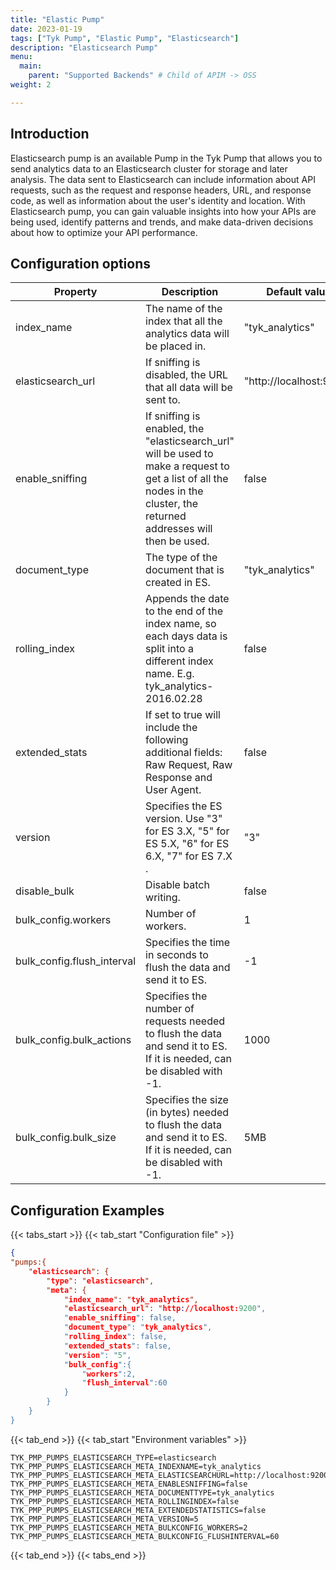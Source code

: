 ```yaml
---
title: "Elastic Pump"
date: 2023-01-19
tags: ["Tyk Pump", "Elastic Pump", "Elasticsearch"]
description: "Elasticsearch Pump"
menu:
  main:
    parent: "Supported Backends" # Child of APIM -> OSS
weight: 2

---
```


## Introduction

Elasticsearch pump is an available Pump in the Tyk Pump that allows you to send analytics data to an Elasticsearch cluster for storage and later analysis. The data sent to Elasticsearch can include information about API requests, such as the request and response headers, URL, and response code, as well as information about the user's identity and location. With Elasticsearch pump, you can gain valuable insights into how your APIs are being used, identify patterns and trends, and make data-driven decisions about how to optimize your API performance.

## Configuration options

| Property         | Description                                                                                                                                   | Default value       |
|----------------------|---------------------------------------------------------------------------------------------------------------------------------------------------|------------------------|
| index_name           | The name of the index that all the analytics data will be placed in.                                                                            | "tyk_analytics"        |
| elasticsearch_url    | If sniffing is disabled, the URL that all data will be sent to.                                                                                 | "http://localhost:9200"|
| enable_sniffing      | If sniffing is enabled, the "elasticsearch_url" will be used to make a request to get a list of all the nodes in the cluster, the returned addresses will then be used. | false                   |
| document_type        | The type of the document that is created in ES.                                                                                                | "tyk_analytics"        |
| rolling_index        | Appends the date to the end of the index name, so each days data is split into a different index name. E.g. tyk_analytics-2016.02.28            |  false                   |
| extended_stats       | If set to true will include the following additional fields: Raw Request, Raw Response and User Agent.                                           |      false                 |
| version              | Specifies the ES version. Use "3" for ES 3.X, "5" for ES 5.X, "6" for ES 6.X, "7" for ES 7.X .                                                 | "3"                      |
| disable_bulk         | Disable batch writing.                                                                                                                           | false                    |
| bulk_config.workers  | Number of workers.                                                                                                                               | 1                        |
| bulk_config.flush_interval | Specifies the time in seconds to flush the data and send it to ES.  |       -1                    |
| bulk_config.bulk_actions | Specifies the number of requests needed to flush the data and send it to ES. If it is needed, can be disabled with -1. |1000 |
| bulk_config.bulk_size| Specifies the size (in bytes) needed to flush the data and send it to ES. If it is needed, can be disabled with -1. | 5MB |

## Configuration Examples

{{< tabs_start >}}
{{< tab_start "Configuration file" >}}
```json
{
"pumps:{
    "elasticsearch": {
        "type": "elasticsearch",
        "meta": {
            "index_name": "tyk_analytics",
            "elasticsearch_url": "http://localhost:9200",
            "enable_sniffing": false,
            "document_type": "tyk_analytics",
            "rolling_index": false,
            "extended_stats": false,
            "version": "5",
            "bulk_config":{
                "workers":2,
                "flush_interval":60
            }
        }
    }
}
```
{{< tab_end >}}
{{< tab_start "Environment variables" >}}
```
TYK_PMP_PUMPS_ELASTICSEARCH_TYPE=elasticsearch
TYK_PMP_PUMPS_ELASTICSEARCH_META_INDEXNAME=tyk_analytics
TYK_PMP_PUMPS_ELASTICSEARCH_META_ELASTICSEARCHURL=http://localhost:9200
TYK_PMP_PUMPS_ELASTICSEARCH_META_ENABLESNIFFING=false
TYK_PMP_PUMPS_ELASTICSEARCH_META_DOCUMENTTYPE=tyk_analytics
TYK_PMP_PUMPS_ELASTICSEARCH_META_ROLLINGINDEX=false
TYK_PMP_PUMPS_ELASTICSEARCH_META_EXTENDEDSTATISTICS=false
TYK_PMP_PUMPS_ELASTICSEARCH_META_VERSION=5
TYK_PMP_PUMPS_ELASTICSEARCH_META_BULKCONFIG_WORKERS=2
TYK_PMP_PUMPS_ELASTICSEARCH_META_BULKCONFIG_FLUSHINTERVAL=60
```
{{< tab_end >}}
{{< tabs_end >}}